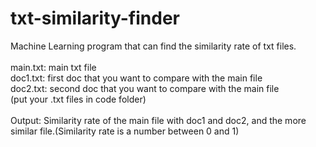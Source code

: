 # txt-similarity-finder
Machine Learning program that can find the similarity rate of txt files.<br/><br/>
main.txt: main txt file<br/>
doc1.txt: first doc that you want to compare with the main file<br/>
doc2.txt: second doc that you want to compare with the main file<br/>
(put your .txt files in code folder)<br/>
<br/>
Output: Similarity rate of the main file with doc1 and doc2, and the more similar file.(Similarity rate is a number between 0 and 1)
